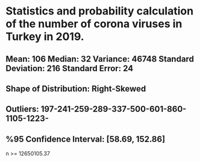 # Statistics and probability calculation of the number of corona viruses in Turkey in 2019.

Mean:  106
Median:  32
Variance:  46748
Standard Deviation:  216
Standard Error:  24
----------------------------------------------

Shape of Distribution:
Right-Skewed
----------------------------------------------

Outliers:
197-241-259-289-337-500-601-860-1105-1223-
----------------------------------------------

%95 Confidence Interval:  [58.69, 152.86]
----------------------------------------------

n >= 12650105.37
